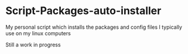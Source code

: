# Script-Packages-auto-installer
My personal script which installs the packages and config files I typically use on my linux computers

Still a work in progress
